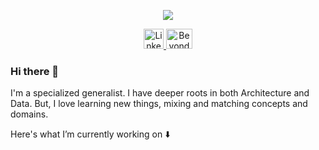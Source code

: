 <p align="center">

<img src="https://i.pinimg.com/originals/a5/ba/0f/a5ba0f47e2e2a8bd6a05fee7d9d1d4e1.jpg" class="center" align="center">

</p>

<p align="center">
<a href="https://www.linkedin.com/in/meitarkeshet/" align="center">
<img alt="Linkedin" src="https://s2.qwant.com/thumbr/0x380/5/d/1901f52b67aedc2a994c2f983b2e6cbfd42cd6976d6e1358ae6bfd4ff7cb1c/img_24748.png?u=http%3A%2F%2Fcdn.onlinewebfonts.com%2Fsvg%2Fimg_24748.png&q=0&b=1&p=0&a=1"  width="32" height="32" class="center" position="center">
</a>

<a href="https://beyondarchitecture.co" align="center">
<img alt="Beyond Architecture" src="https://beyondarchitecture.co/wp-content/uploads/2019/10/logo_4_forweb-e1598458662517.jpg"  width="42" height="32">
</a>
</p>

### Hi there 👋
 I'm a specialized generalist. I have deeper roots in both Architecture and Data. But, I love learning new things, mixing and matching concepts and domains.


Here's what I’m currently working on :arrow_down:



<!--
**meitarkeshet/meitarkeshet** is a ✨ _special_ ✨ repository because its `README.md` (this file) appears on your GitHub profile.

Here are some ideas to get you started:

- 🔭 I’m currently working on ...
- 🌱 I’m currently learning ...
- 👯 I’m looking to collaborate on ...
- 🤔 I’m looking for help with ...
- 💬 Ask me about ...
- 📫 How to reach me: ...
- 😄 Pronouns: ...
- ⚡ Fun fact: ...
-->
